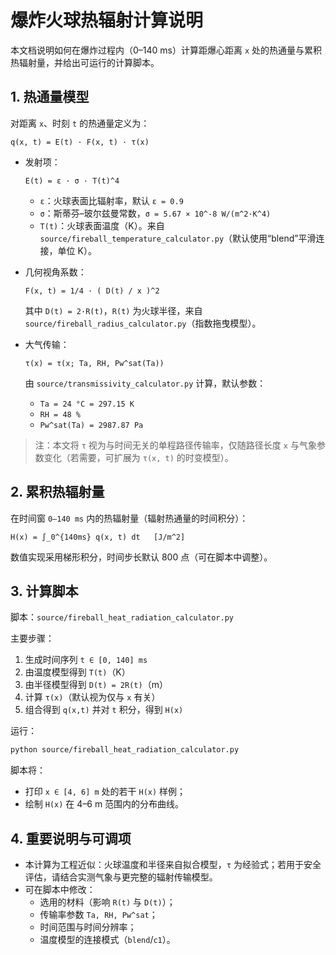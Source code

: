 # 爆炸火球热辐射计算说明

本文档说明如何在爆炸过程内（0–140 ms）计算距爆心距离 `x` 处的热通量与累积热辐射量，并给出可运行的计算脚本。

## 1. 热通量模型

对距离 `x`、时刻 `t` 的热通量定义为：
```
q(x, t) = E(t) · F(x, t) · τ(x)
```
- 发射项：
  ```
  E(t) = ε · σ · T(t)^4
  ```
  - `ε`：火球表面比辐射率，默认 `ε = 0.9`
  - `σ`：斯蒂芬–玻尔兹曼常数，`σ = 5.67 × 10^-8 W/(m^2·K^4)`
  - `T(t)`：火球表面温度（K）。来自 `source/fireball_temperature_calculator.py`（默认使用“blend”平滑连接，单位 K）。

- 几何视角系数：
  ```
  F(x, t) = 1/4 · ( D(t) / x )^2
  ```
  其中 `D(t) = 2·R(t)`，`R(t)` 为火球半径，来自 `source/fireball_radius_calculator.py`（指数拖曳模型）。

- 大气传输：
  ```
  τ(x) = τ(x; Ta, RH, Pw^sat(Ta))
  ```
  由 `source/transmissivity_calculator.py` 计算，默认参数：
  - `Ta = 24 °C = 297.15 K`
  - `RH = 48 %`
  - `Pw^sat(Ta) = 2987.87 Pa`

> 注：本文将 `τ` 视为与时间无关的单程路径传输率，仅随路径长度 `x` 与气象参数变化（若需要，可扩展为 `τ(x, t)` 的时变模型）。

## 2. 累积热辐射量

在时间窗 `0–140 ms` 内的热辐射量（辐射热通量的时间积分）：
```
H(x) = ∫_0^{140ms} q(x, t) dt   [J/m^2]
```
数值实现采用梯形积分，时间步长默认 800 点（可在脚本中调整）。

## 3. 计算脚本

脚本：`source/fireball_heat_radiation_calculator.py`

主要步骤：
1. 生成时间序列 `t ∈ [0, 140] ms`
2. 由温度模型得到 `T(t)`（K）
3. 由半径模型得到 `D(t) = 2R(t)`（m）
4. 计算 `τ(x)`（默认视为仅与 `x` 有关）
5. 组合得到 `q(x,t)` 并对 `t` 积分，得到 `H(x)`

运行：
```bash
python source/fireball_heat_radiation_calculator.py
```
脚本将：
- 打印 `x ∈ [4, 6] m` 处的若干 `H(x)` 样例；
- 绘制 `H(x)` 在 4–6 m 范围内的分布曲线。

## 4. 重要说明与可调项

- 本计算为工程近似：火球温度和半径来自拟合模型，`τ` 为经验式；若用于安全评估，请结合实测气象与更完整的辐射传输模型。
- 可在脚本中修改：
  - 选用的材料（影响 `R(t)` 与 `D(t)`）；
  - 传输率参数 `Ta, RH, Pw^sat`；
  - 时间范围与时间分辨率；
  - 温度模型的连接模式（`blend`/`c1`）。 